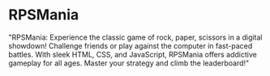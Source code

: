 # RPSMania
"RPSMania: Experience the classic game of rock, paper, scissors in a digital showdown! Challenge friends or play against the computer in fast-paced battles. With sleek HTML, CSS, and JavaScript, RPSMania offers addictive gameplay for all ages. Master your strategy and climb the leaderboard!"
